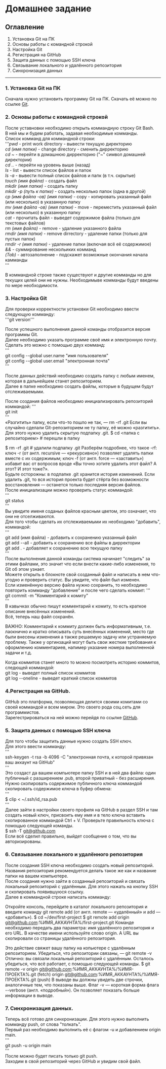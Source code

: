 # Домашнее задание  
## Оглавление  
1. Установка Git на ПК  
2. Основы работы с командной строкой  
3. Настройка Git  
4. Регистрация на GitHub  
5. Защита данных с помощью SSH ключа    
6. Связывание локального и удалённого репозитория    
7. Синхронизация данных  
---
### 1. Установка Git на ПК  

Сначала нужно установить программу Git на ПК. Скачать её можно по ссылке [Git](https://git-scm.com/download/win).  
  
### 2. Основы работы с командной строкой  
После уставновки необходимо открыть коммандную строку Git Bash.  
В ней мы и будем работать, задавая необходимые комманды.  
Список комманд для коммандной строки:  
'''*pwd* - print work directory - вывести текущую директорию  
*cd (имя папки)* - change directory - сменить дирректорию  
*cd ~* - перейти в домашнюю дирректорию ("~" символ домашней директории)  
*cd ..* - перейти на уровень выше (назад)  
*ls* - list - вывести список файлов и папок  
*ls -a* - вывести полный список файлов и папк (в т.ч. скрытые)  
*touch (имя файла)* - создать файл  
*mkdir (имя папки)* - создать папку  
*mkdir -p (путь к папке)* - создать несколько папок (одна в другой)  
*cp (имя файла -ов) (имя папки)* - copy - копировать указанный файл (или несколько) в указанную папку  
*mv (имя файла -ов) (имя папки)* - move - переместить указанный файл (или несколько) в указанную папку  
*cat* - прочитать файл - выведет содержимое файла (только для текстовых файлов)  
*rm  (имя файла)* - remove - удаление указанного файла  
*rmdir (имя папки)* - remove dirrectory - удаление папки (только для пустых папок)  
*rmdir -r (имя папки)* - удаление папки (включая всё её содержимое)  
*&&* - суммирование нескольиких комманд  
*(Tab)* - автозаполнение - подскажет возможные окончания начала камманды  
'''  

В коммандной строке также существуют и другие комманды но для текущих целей они не нужны. Необходимыве комманды будут введены по мере необходимости.  
  
### 3. Настройка Git  
Для проверки корректности установки Git необходимо ввести следующую комманду:  
'''git version'''  

После успешного выполнения данной команды отобразится версия программы Git.  
Далее необходимо указать программе своё имя и электронную почту.  
Сделать это можно с помощью двух комманд:  
'''  
git config --global user.name "имя пользователя"  
git config --global user.email "электронная почта"  
'''  

После данных действий необходимо создать папку с любым именем, которая в дальнейшем станет репозиторием.  
Далее в папке необходимо создать файлы, которые в будущем будут отслеживаемыми.  
  
После создания файлов необходимо инициализировать репозиторий коммандой:
'''  
git init  
'''  
«Разгитить» папку, если что-то пошло не так, — rm -rf .git
Если вы случайно сделали Git-репозиторием не ту папку, её можно «разгитить». Для этого нужно удалить скрытую подпапку .git.
$ cd <папка с репозиторием> # перешли в папку

$ rm -rf .git # удалили подпапку .git 
Разберём подробнее, что такое -rf:
ключ -r (от англ. recursive — «рекурсивно») позволяет удалять папки вместе с их содержимым;
ключ -f (от англ. force — «заставить») избавит вас от вопросов вроде «Вы точно хотите удалить этот файл? А этот? И этот тоже?».  
Будьте осторожны: в подпапке .git хранится история изменений. Если удалить .git, то вся история проекта будет стёрта без возможности восстановления — останется только последняя версия файлов.  
После инициализации можно проверить статус коммандой:  
'''  
git status  
'''  
Вы увидите именя соданых файлов красным цветом, это означает, что они не отселживаются.  
Для того чтобы сделать их отслеживаемыми их необходимо "добавить", коммандой:  
'''  
git add (имя файла) - добавить к сохранению указанный файл  
git add --all - добавить к сохранению все файлы в дирректории  
git add . - добавляет к сохранению всю текущую папку  
'''  
После выполнения данной команды система начинает "следить" за этими файлами, это значит что если внести какие-либо изменения, то Git об этом узнает.  
Можете открыть в блокноте свой созданный файл и написать в нем что-угодно и проверить статус. Вы увидите, что файл был изменен.  
Если изменённую версию файла нужно сохранить, то необходимо повторить комманду "добавление" и после чего сделать коммит:
'''  
git commit -m "Комментарий к комиту"  
'''  
В кавычках обычно пишут комментарий к комиту, то есть краткое описание внесённых изменений.  
Всё, теперь наш файл сохранён.  

ВАЖНО: Комментарий к коммиту должен быть информативным, т.е. лаокнично и кратко описывать суть внесённых изменений, место где были внесены изменения а также решаемую задачу или устраняемую проблему. Также у оргинзаций могут быть свои жесткие требования к оформлению комментариев, напимер указание номера выполненной задачи и т.д.  

Когда коммитов станет много то можно посмотреть историю коммитов, следющей коммандой:  
git log - выведет полный список коммитов  
git log --oneline - выведет краткий список коммитов  
  
### 4.Регистрация на GitHub.  
GitHub это платформа, позволяющая делится своими комитами со своей коммандой и всем миром. Это своего рода соц.сеть для программистов.  
Зарегестрироваться на ней можно перейдя по ссылке [GitHub](https://github.com/). 
 
  
### 5. Защита данных с помощью SSH ключа  
Для того чтобы защитить данные нужно создать SSH ключ.  
Для этого ввести комманду:  
'''  
ssh-keygen -t rsa -b 4096 -C "электронная почта, к которой привязан ваш аккаунт на GitHub"  
'''  
Это создаст да вашем компьютере папку SSH и в ней два файла: один публичный с разширением .pub, второй приватный - без расширения.  
Нужно скопировать содержимое публичного ключа коммандой скопировать содержимое ключа в буфер обмена:  
'''  
$ clip < ~/.ssh/id_rsa.pub  
'''  
Далее зайти в настройки своего профиля на GitHub в раздел SSH и там создать новый ключ, присвоить ему имя и в тело ключа вставить скопированное коммандой Ctrl + V. 
Проверьте правильность ключа с помощью следующей команды.  
$ ssh -T git@github.com  
Если всё сделил правильно, выйдет сообщение о том, что вы авторизированы.  

### 6. Связывание локального и удалённого репозитория  
После создания SSH ключа необходимо создать новый репозиторий. Названия репозитория рекомендуется делать такое же как и название папки на вашем компьютере.  
После создания нужно зайти в созданный репозиторий и связать локальный репозиторий с удалённым. Для этого нажать на кнопку SSH и скопировать появившуюся ссылку.  
Далее в коммандной строке написать комманду:  

  Откройте консоль, перейдите в каталог локального репозитория и введите команду git remote add (от англ. remote — «удалённый» и add — «добавить»).
$ cd ~/dev/first-project
$ git remote add origin git@github.com:%ИМЯ_АККАУНТА%/first-project.git 
Команде необходимо передать два параметра: имя удалённого репозитория и его URL. В качестве имени используйте слово origin. А URL вы скопировали со страницы удалённого репозитория.

Это действие свяжет вашу папку на копьютере с удалённым репозиторием. 
Убедиться, что репозитории связаны, — git remote -v
Отлично: вы связали локальный репозиторий с удалённым. Осталось убедиться, что всё работает, с помощью следующей команды.
$ git remote -v
origin    git@github.com:%ИМЯ_АККАУНТА%/%ИМЯ-ПРОЕКТА%.git (fetch)
origin    git@github.com:%ИМЯ_АККАУНТА%/%ИМЯ-ПРОЕКТА%.git (push) 
В выводе вы должны увидеть две строчки, аналогичные тем, что показаны выше.
Флаг -v — короткая форма флага --verbose (англ. «подробный»). Он позволяет показать больше информации в выводе.

  
### 7. Синхронизация данных.  
Теперь всё готово для синхронизации. Для этого нужно выполнить комманду push, от слова "толкать".  
Первый раз необходимо выполнить её с флагом -u и добавлением origin main.  
'''  
git push -u origin main  
'''  
После можно будет писать только git push.  
Заходим в свой репозиторий через GitHub и увидим свой файл.
